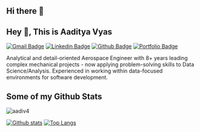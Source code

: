 ## Hi there 👋

<!--
**aadiv4/aadiv4** is a ✨ _special_ ✨ repository because its `README.md` (this file) appears on your GitHub profile.

Here are some ideas to get you started:

- 🔭 I’m currently working on ...
- 🌱 I’m currently learning ...
- 👯 I’m looking to collaborate on ...
- 🤔 I’m looking for help with ...
- 💬 Ask me about ...
- 📫 How to reach me: ...
- 😄 Pronouns: ...
- ⚡ Fun fact: ...
-->

## Hey 👋, This is Aaditya Vyas
[![Gmail Badge](https://img.shields.io/badge/-aadivyas4@gmail.com-c14438?style=flat&logo=Gmail&logoColor=white&link=mailto:aadivyas4@gmail.com)](mailto:aadivyas4@gmail.com) 
[![Linkedin Badge](https://img.shields.io/badge/-aadityavyass-0072b1?style=flat&logo=Linkedin&logoColor=white&link=https://www.linkedin.com/in/aadityavyass/)](https://www.linkedin.com/in/aadityavyass/) [![Github Badge](https://img.shields.io/badge/-aadiv4-grey?style=flat&logo=github&logoColor=white&link=https://github.com/aadiv4/)](https://www.github.com/aadiv4/) [![Portfolio Badge](https://img.shields.io/badge/portfolio-web-blue?style=flat&link=https://github.com/aadiv4/aadiv4/)](https://github.com/aadiv4/aadiv4/) <p align='left'>Analytical and detail-oriented Aerospace Engineer with 8+ years leading complex mechanical projects - now applying problem-solving skills to Data Science/Analysis. Experienced in working within data-focused environments for software development. </p>
## Some of my Github Stats
<p align=left> <img src=https://komarev.com/ghpvc/?username=aadiv4 alt=aadiv4 /> </p>

[![Github stats](https://github-readme-stats.vercel.app/api?username=aadiv4&show_icons=true&include_all_commits=true)](https://github.com/aadiv4/github-readme-stats)
[![Top Langs](https://github-readme-stats.vercel.app/api/top-langs/?username=aadiv4&layout=compact)](https://github.com/aadiv4/github-readme-stats)
